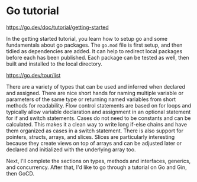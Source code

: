 # Go tutorial

<https://go.dev/doc/tutorial/getting-started>

In the getting started tutorial, you learn how to setup
go and some fundamentals about go packages. The `go.mod`
file is first setup, and then tidied as dependencies
are added. It can help to redirect local packages
before each has been published. Each package can be
tested as well, then built and installed to the local
directory.

<https://go.dev/tour/list>

There are a variety of types that can be used and
inferred when declared and assigned. There are nice
short hands for naming multiple variable or parameters
of the same type or returning named variables from
short methods for readability. Flow control statements
are based on for loops and typically allow variable
declaration and assignment in an optional statement
for if and switch statements. Cases do not need to be
constants and can be calculated. This makes it a clean
way to write long if-else chains and have them organized
as cases in a switch statement. There is also support
for pointers, structs, arrays, and slices. Slices are
particularly interesting because they create views on
top of arrays and can be adjusted later or declared
and initialized with the underlying array too.

Next, I'll complete the sections on types, methods
and interfaces, generics, and concurrency. After that,
I'd like to go through a tutorial on Go and Gin, then
GoCD.
